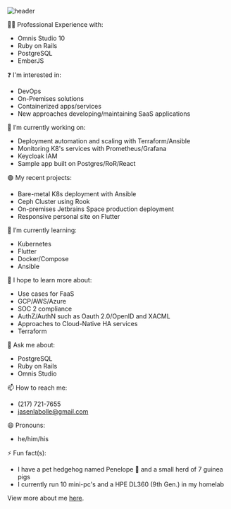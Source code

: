 ![header](https://capsule-render.vercel.app/api?type=waving&animation=fadeIn&text=Jasen%20LaBolle&fontSize=50&fontAlign=19&fontAlignY=21&desc=Full%20Stack%20Developer&descSize=20&descAlign=27&descAlignY=42&color=0:33FFF8,100:33A0FF&height=150)

🧑‍💻 Professional Experience with:
- Omnis Studio 10
- Ruby on Rails
- PostgreSQL
- EmberJS

:question: I'm interested in:
- DevOps
- On-Premises solutions
- Containerized apps/services
- New approaches developing/maintaining SaaS applications

🚀 I’m currently working on:
- Deployment automation and scaling with Terraform/Ansible
- Monitoring K8's services with Prometheus/Grafana 
- Keycloak IAM
- Sample app built on Postgres/RoR/React

:green_circle: My recent projects:
- Bare-metal K8s deployment with Ansible
- Ceph Cluster using Rook
- On-premises Jetbrains Space production deployment
- Responsive personal site on Flutter

🌱 I’m currently learning:
- Kubernetes
- Flutter
- Docker/Compose
- Ansible

🔭 I hope to learn more about:
- Use cases for FaaS
- GCP/AWS/Azure
- SOC 2 compliance
- AuthZ/AuthN such as Oauth 2.0/OpenID and XACML
- Approaches to Cloud-Native HA services
- Terraform

💬 Ask me about: 
- PostgreSQL
- Ruby on Rails
- Omnis Studio

📫 How to reach me: 
- (217) 721-7655 
- jasenlabolle@gmail.com

😄 Pronouns: 
- he/him/his

⚡ Fun fact(s): 
- I have a pet hedgehog named Penelope 🦔 and a small herd of 7 guinea pigs
- I currently run 10 mini-pc's and a HPE DL360 (9th Gen.) in my homelab

View more about me [here](jlaboll.dev).
